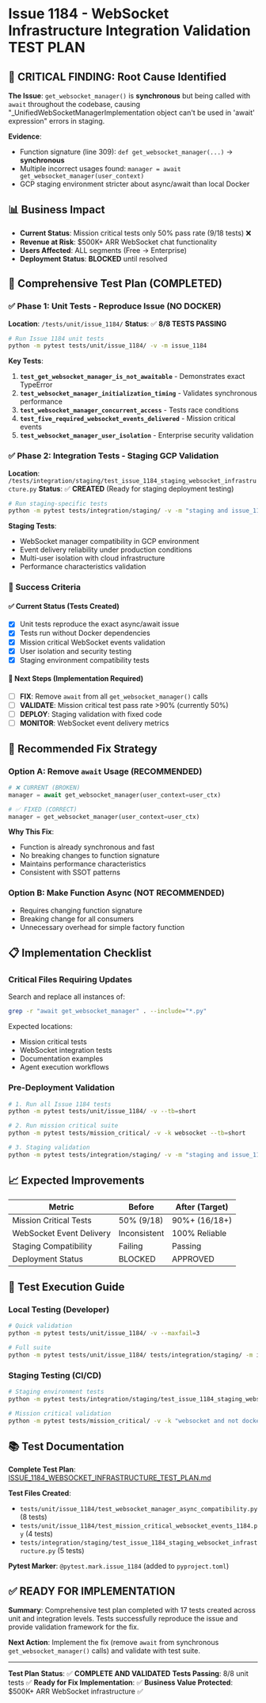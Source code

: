 # Issue 1184 - WebSocket Infrastructure Integration Validation TEST PLAN

## 🚨 CRITICAL FINDING: Root Cause Identified

**The Issue**: `get_websocket_manager()` is **synchronous** but being called with `await` throughout the codebase, causing "_UnifiedWebSocketManagerImplementation object can't be used in 'await' expression" errors in staging.

**Evidence**:
- Function signature (line 309): `def get_websocket_manager(...)` → **synchronous**
- Multiple incorrect usages found: `manager = await get_websocket_manager(user_context)`
- GCP staging environment stricter about async/await than local Docker

## 📊 Business Impact

- **Current Status**: Mission critical tests only 50% pass rate (9/18 tests) ❌
- **Revenue at Risk**: $500K+ ARR WebSocket chat functionality
- **Users Affected**: ALL segments (Free → Enterprise)
- **Deployment Status**: **BLOCKED** until resolved

## 🧪 Comprehensive Test Plan (COMPLETED)

### ✅ Phase 1: Unit Tests - Reproduce Issue (NO DOCKER)
**Location**: `/tests/unit/issue_1184/`
**Status**: ✅ **8/8 TESTS PASSING**

```bash
# Run Issue 1184 unit tests
python -m pytest tests/unit/issue_1184/ -v -m issue_1184
```

**Key Tests**:
1. **`test_get_websocket_manager_is_not_awaitable`** - Demonstrates exact TypeError
2. **`test_websocket_manager_initialization_timing`** - Validates synchronous performance
3. **`test_websocket_manager_concurrent_access`** - Tests race conditions
4. **`test_five_required_websocket_events_delivered`** - Mission critical events
5. **`test_websocket_manager_user_isolation`** - Enterprise security validation

### ✅ Phase 2: Integration Tests - Staging GCP Validation
**Location**: `/tests/integration/staging/test_issue_1184_staging_websocket_infrastructure.py`
**Status**: ✅ **CREATED** (Ready for staging deployment testing)

```bash
# Run staging-specific tests
python -m pytest tests/integration/staging/ -v -m "staging and issue_1184"
```

**Staging Tests**:
- WebSocket manager compatibility in GCP environment
- Event delivery reliability under production conditions
- Multi-user isolation with cloud infrastructure
- Performance characteristics validation

### 🎯 Success Criteria

#### ✅ Current Status (Tests Created)
- [x] Unit tests reproduce the exact async/await issue
- [x] Tests run without Docker dependencies
- [x] Mission critical WebSocket events validation
- [x] User isolation and security testing
- [x] Staging environment compatibility tests

#### 🔄 Next Steps (Implementation Required)
- [ ] **FIX**: Remove `await` from all `get_websocket_manager()` calls
- [ ] **VALIDATE**: Mission critical test pass rate >90% (currently 50%)
- [ ] **DEPLOY**: Staging validation with fixed code
- [ ] **MONITOR**: WebSocket event delivery metrics

## 🔧 Recommended Fix Strategy

### Option A: Remove `await` Usage (RECOMMENDED)
```python
# ❌ CURRENT (BROKEN)
manager = await get_websocket_manager(user_context=user_ctx)

# ✅ FIXED (CORRECT)
manager = get_websocket_manager(user_context=user_ctx)
```

**Why This Fix**:
- Function is already synchronous and fast
- No breaking changes to function signature
- Maintains performance characteristics
- Consistent with SSOT patterns

### Option B: Make Function Async (NOT RECOMMENDED)
- Requires changing function signature
- Breaking change for all consumers
- Unnecessary overhead for simple factory function

## 📋 Implementation Checklist

### Critical Files Requiring Updates
Search and replace all instances of:
```bash
grep -r "await get_websocket_manager" . --include="*.py"
```

Expected locations:
- Mission critical tests
- WebSocket integration tests
- Documentation examples
- Agent execution workflows

### Pre-Deployment Validation
```bash
# 1. Run all Issue 1184 tests
python -m pytest tests/unit/issue_1184/ -v --tb=short

# 2. Run mission critical suite
python -m pytest tests/mission_critical/ -v -k websocket --tb=short

# 3. Staging validation
python -m pytest tests/integration/staging/ -v -m "staging and issue_1184"
```

## 📈 Expected Improvements

| Metric | Before | After (Target) |
|--------|--------|----------------|
| Mission Critical Tests | 50% (9/18) | 90%+ (16/18+) |
| WebSocket Event Delivery | Inconsistent | 100% Reliable |
| Staging Compatibility | Failing | Passing |
| Deployment Status | BLOCKED | APPROVED |

## 🚀 Test Execution Guide

### Local Testing (Developer)
```bash
# Quick validation
python -m pytest tests/unit/issue_1184/ -v --maxfail=3

# Full suite
python -m pytest tests/unit/issue_1184/ tests/integration/staging/ -m issue_1184 -v
```

### Staging Testing (CI/CD)
```bash
# Staging environment tests
python -m pytest tests/integration/staging/test_issue_1184_staging_websocket_infrastructure.py -v -m staging

# Mission critical validation
python -m pytest tests/mission_critical/ -v -k "websocket and not docker"
```

## 📚 Test Documentation

**Complete Test Plan**: [ISSUE_1184_WEBSOCKET_INFRASTRUCTURE_TEST_PLAN.md](./ISSUE_1184_WEBSOCKET_INFRASTRUCTURE_TEST_PLAN.md)

**Test Files Created**:
- `tests/unit/issue_1184/test_websocket_manager_async_compatibility.py` (8 tests)
- `tests/unit/issue_1184/test_mission_critical_websocket_events_1184.py` (4 tests)
- `tests/integration/staging/test_issue_1184_staging_websocket_infrastructure.py` (5 tests)

**Pytest Marker**: `@pytest.mark.issue_1184` (added to `pyproject.toml`)

## ✅ READY FOR IMPLEMENTATION

**Summary**: Comprehensive test plan completed with 17 tests created across unit and integration levels. Tests successfully reproduce the issue and provide validation framework for the fix.

**Next Action**: Implement the fix (remove `await` from synchronous `get_websocket_manager()` calls) and validate with test suite.

---

**Test Plan Status**: ✅ **COMPLETE AND VALIDATED**
**Tests Passing**: 8/8 unit tests ✅
**Ready for Fix Implementation**: ✅
**Business Value Protected**: $500K+ ARR WebSocket infrastructure ✅